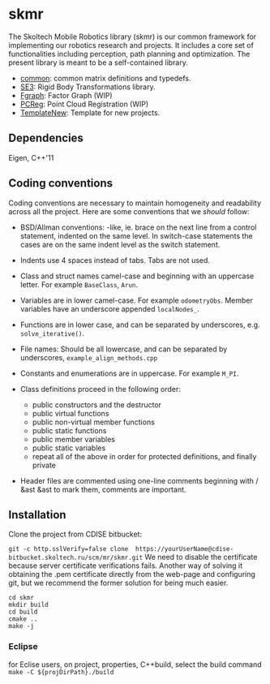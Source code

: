 # skmr
The Skoltech Mobile Robotics library (skmr) is our common framework for implementing our robotics research and projects. It includes a core set of functionalities including perception, path planning and optimization. The present library is meant to be a self-contained library.
* [common](https://cdise-bitbucket.skoltech.ru/projects/MR/repos/skmr/browse/skmr/common): common matrix definitions and typedefs.
* [SE3](https://cdise-bitbucket.skoltech.ru/projects/MR/repos/skmr/browse/skmr/SE3): Rigid Body Transformations library.
* [Fgraph](https://cdise-bitbucket.skoltech.ru/projects/MR/repos/skmr/browse/skmr/FGraph): Factor Graph (WIP)
* [PCReg](https://cdise-bitbucket.skoltech.ru/projects/MR/repos/skmr/browse/skmr/PCRegistration): Point Cloud Registration (WIP)
* [TemplateNew](): Template for new projects.

## Dependencies
Eigen, C++'11

## Coding conventions
Coding conventions are necessary to maintain homogeneity and readability across all the project. Here are some conventions that we _should_ follow:

* BSD/Allman conventions: -like, ie. brace on the next line from a control statement, indented on the same level. In switch-case statements the cases are on the same indent level as the switch statement.
* Indents use 4 spaces instead of tabs. Tabs are not used.
* Class and struct names camel-case and beginning with an uppercase letter. For example `BaseClass`, `Arun`.
* Variables are in lower camel-case. For example `odometryObs`. Member variables have an underscore appended `localNodes_`.
* Functions are in lower case, and can be separated by underscores, e.g. `solve_iterative()`.
* File names: Should be all lowercase, and can be separated by underscores, `example_align_methods.cpp`
* Constants and enumerations are in uppercase. For example `M_PI`.
* Class definitions proceed in the following order:

  - public constructors and the destructor
  - public virtual functions
  - public non-virtual member functions
  - public static functions
  - public member variables
  - public static variables
  - repeat all of the above in order for protected definitions, and finally private
* Header files are commented using one-line comments beginning with / &ast &ast to mark them, comments are important.


## Installation

Clone the project from CDISE bitbucket:

`git -c http.sslVerify=false clone 	https://yourUserName@cdise-bitbucket.skoltech.ru/scm/mr/skmr.git`
We need to disable the certificate because server certificate verifications fails. Another way of solving it obtaining the .pem certificate directly from the web-page and configuring git, but we recommend the former solution for being much easier.

```
cd skmr
mkdir build
cd build
cmake ..
make -j
```

### Eclipse
for Eclise users, on project, properties, C++build, select the build command `make -C ${projDirPath}./build`


